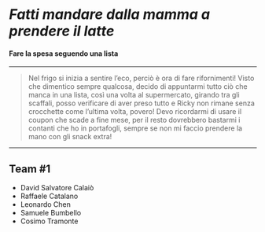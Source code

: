 # *Fatti mandare dalla mamma a prendere il latte*
#### Fare la spesa seguendo una lista
---
>Nel frigo si inizia a sentire l’eco, perciò è ora di fare rifornimenti!
Visto che dimentico sempre qualcosa, decido di appuntarmi tutto ciò che manca in una lista, così una volta al supermercato, girando tra gli scaffali, posso verificare di aver preso tutto e Ricky non rimane senza crocchette come l’ultima volta, povero! Devo ricordarmi di usare il coupon che scade a fine mese, per il resto dovrebbero bastarmi i contanti che ho in portafogli, sempre se non mi faccio prendere la mano con gli snack extra! 
---
## Team #1
- David Salvatore Calaiò
- Raffaele Catalano
- Leonardo Chen
- Samuele Bumbello
- Cosimo Tramonte
